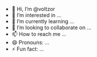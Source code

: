 - 👋 Hi, I’m @voltzor
- 👀 I’m interested in ...
- 🌱 I’m currently learning ...
- 💞️ I’m looking to collaborate on ...
- 📫 How to reach me ...
- 😄 Pronouns: ...
- ⚡ Fun fact: ...

<!---
voltzor/voltzor is a ✨ special ✨ repository because its `README.md` (this file) appears on your GitHub profile.
You can click the Preview link to take a look at your changes.
--->
